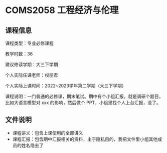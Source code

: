 # COMS2058 工程经济与伦理

## 课程信息

课程类型：专业必修课程

教学时数：36

建议修读学期：大三下学期

个人实际任课老师：权丽君

个人实际上课时间：2022~2023学年第二学期（大三下学期）

课程说明：一门普通的必修课，期末笔试。期中有个小组汇报，就是调研个题目，比如大语言模型对 xxx 的影响，然后做个 PPT，小组里找个人上台汇报，没了。

## 文件说明

- 课程讲义：包含上课使用的全部讲义
- 课程汇报：包含期中汇报相关的资料，出于隐私目的，我把文件里小组其他成员的姓名隐去了


